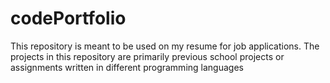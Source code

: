 # codePortfolio
This repository is meant to be used on my resume for job applications.
The projects in this repository are primarily previous school projects or assignments written in different programming languages
